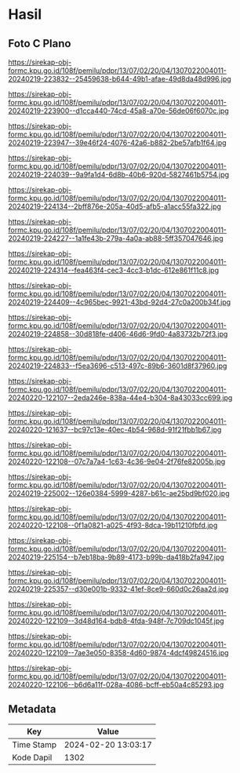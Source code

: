 # Hasil

## Foto C Plano

https://sirekap-obj-formc.kpu.go.id/108f/pemilu/pdpr/13/07/02/20/04/1307022004011-20240219-223832--25459638-b644-49b1-afae-49d8da48d996.jpg

https://sirekap-obj-formc.kpu.go.id/108f/pemilu/pdpr/13/07/02/20/04/1307022004011-20240219-223900--d1cca440-74cd-45a8-a70e-56de06f6070c.jpg

https://sirekap-obj-formc.kpu.go.id/108f/pemilu/pdpr/13/07/02/20/04/1307022004011-20240219-223947--39e46f24-4076-42a6-b882-2be57afb1f64.jpg

https://sirekap-obj-formc.kpu.go.id/108f/pemilu/pdpr/13/07/02/20/04/1307022004011-20240219-224039--9a9fa1d4-6d8b-40b6-920d-5827461b5754.jpg

https://sirekap-obj-formc.kpu.go.id/108f/pemilu/pdpr/13/07/02/20/04/1307022004011-20240219-224134--2bff876e-205a-40d5-afb5-a1acc55fa322.jpg

https://sirekap-obj-formc.kpu.go.id/108f/pemilu/pdpr/13/07/02/20/04/1307022004011-20240219-224227--1a1fe43b-279a-4a0a-ab88-5ff357047646.jpg

https://sirekap-obj-formc.kpu.go.id/108f/pemilu/pdpr/13/07/02/20/04/1307022004011-20240219-224314--fea463f4-cec3-4cc3-b1dc-612e861f11c8.jpg

https://sirekap-obj-formc.kpu.go.id/108f/pemilu/pdpr/13/07/02/20/04/1307022004011-20240219-224409--4c965bec-9921-43bd-92d4-27c0a200b34f.jpg

https://sirekap-obj-formc.kpu.go.id/108f/pemilu/pdpr/13/07/02/20/04/1307022004011-20240219-224858--30d818fe-d406-46d6-9fd0-4a83732b72f3.jpg

https://sirekap-obj-formc.kpu.go.id/108f/pemilu/pdpr/13/07/02/20/04/1307022004011-20240219-224833--f5ea3696-c513-497c-89b6-3601d8f37960.jpg

https://sirekap-obj-formc.kpu.go.id/108f/pemilu/pdpr/13/07/02/20/04/1307022004011-20240220-122107--2eda246e-838a-44e4-b304-8a43033cc699.jpg

https://sirekap-obj-formc.kpu.go.id/108f/pemilu/pdpr/13/07/02/20/04/1307022004011-20240220-121637--bc97c13e-40ec-4b54-968d-91f21fbb1b67.jpg

https://sirekap-obj-formc.kpu.go.id/108f/pemilu/pdpr/13/07/02/20/04/1307022004011-20240220-122108--07c7a7a4-1c63-4c36-9e04-2f76fe82005b.jpg

https://sirekap-obj-formc.kpu.go.id/108f/pemilu/pdpr/13/07/02/20/04/1307022004011-20240219-225002--126e0384-5999-4287-b61c-ae25bd9bf020.jpg

https://sirekap-obj-formc.kpu.go.id/108f/pemilu/pdpr/13/07/02/20/04/1307022004011-20240220-122108--0f1a0821-a025-4f93-8dca-19b11210fbfd.jpg

https://sirekap-obj-formc.kpu.go.id/108f/pemilu/pdpr/13/07/02/20/04/1307022004011-20240219-225154--b7eb18ba-9b89-4173-b99b-da418b2fa947.jpg

https://sirekap-obj-formc.kpu.go.id/108f/pemilu/pdpr/13/07/02/20/04/1307022004011-20240219-225357--d30e001b-9332-41ef-8ce9-660d0c26aa2d.jpg

https://sirekap-obj-formc.kpu.go.id/108f/pemilu/pdpr/13/07/02/20/04/1307022004011-20240220-122109--3d48d164-bdb8-4fda-948f-7c709dc1045f.jpg

https://sirekap-obj-formc.kpu.go.id/108f/pemilu/pdpr/13/07/02/20/04/1307022004011-20240220-122109--7ae3e050-8358-4d60-9874-4dcf49824516.jpg

https://sirekap-obj-formc.kpu.go.id/108f/pemilu/pdpr/13/07/02/20/04/1307022004011-20240220-122106--b6d6a11f-028a-4086-bcff-eb50a4c85293.jpg


## Metadata

| Key        | Value               |
| ---------- | ------------------- |
| Time Stamp | 2024-02-20 13:03:17 |
| Kode Dapil | 1302                |



